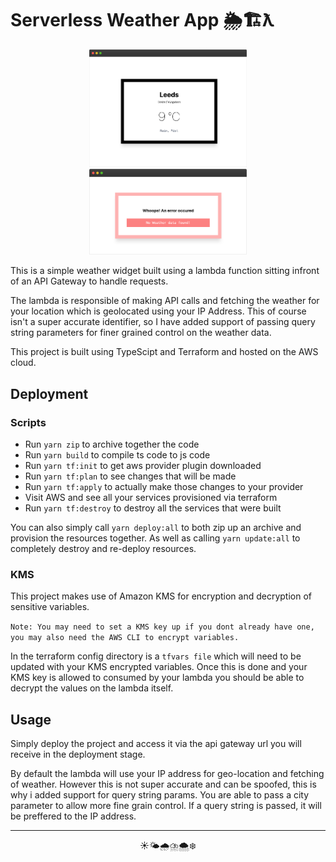 # Serverless Weather App 🌦🏗ƛ
<p align="center"> 
    <img src="docs/assets/preview.png" width="50%" alt="Success Reponse Preview">
    <img src="docs/assets/error.png" width="50%" alt="Error Handling Preview">
</p>

This is a simple weather widget built using a lambda function sitting infront of an API Gateway to handle requests.

The lambda is responsible of making API calls and fetching the weather for your location which is geolocated using your IP Address. This of course isn't a super accurate identifier, so I have added support of passing query string parameters for finer grained control on the weather data.

This project is built using TypeScipt and Terraform and hosted on the AWS cloud.

## Deployment
### Scripts
- Run `yarn zip` to archive together the code
- Run `yarn build` to compile ts code to js code
- Run `yarn tf:init` to get aws provider plugin downloaded
- Run `yarn tf:plan` to see changes that will be made
- Run `yarn tf:apply` to actually make those changes to your provider
- Visit AWS and see all your services provisioned via terraform
- Run `yarn tf:destroy` to destroy all the services that were built

You can also simply call `yarn deploy:all` to both zip up an archive and provision the resources together. As well as calling `yarn update:all` to completely destroy and re-deploy resources.

### KMS
This project makes use of Amazon KMS for encryption and decryption of sensitive variables. 

``Note: You may need to set a KMS key up if you dont already have one, you may also need the AWS CLI to encrypt variables.``

In the terraform config directory is a `tfvars file` which will need to be updated with your KMS encrypted variables. Once this is done and your KMS key is allowed to consumed by your lambda you should be able to decrypt the values on the lambda itself.

## Usage
Simply deploy the project and access it via the api gateway url you will receive in the deployment stage.

By default the lambda will use your IP address for geo-location and fetching of weather. However this is not super accurate and can be spoofed, this is why i added support for query string params. You are able to pass a city parameter to allow more fine grain control. If a query string is passed, it will be preffered to the IP address.

---

<p align="center"> 
    ☀️🌤🌧⛈🌨❄️
</p>